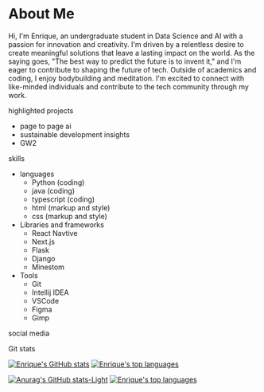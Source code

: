 # About Me
Hi, I'm Enrique, an undergraduate student in Data Science and AI with a passion for innovation and creativity. I'm driven by a relentless desire to create meaningful solutions that leave a lasting impact on the world. As the saying goes, "The best way to predict the future is to invent it," and I'm eager to contribute to shaping the future of tech. Outside of academics and coding, I enjoy bodybuilding and meditation. I'm excited to connect with like-minded individuals and contribute to the tech community through my work.

highlighted projects
- page to page ai
- sustainable development insights
- GW2

skills
- languages
  - Python (coding)
  - java (coding)
  - typescript (coding)
  - html (markup and style)
  - css (markup and style)
- Libraries and frameworks
  - React Navtive
  - Next.js
  - Flask
  - Django
  - Minestom
 - Tools
   - Git
   - Intellij IDEA
   - VSCode
   - Figma
   - Gimp

social media
  
Git stats

[![Enrique's GitHub stats](https://github-readme-stats.vercel.app/api?username=labree&show_icons=true&rank_icon=percentile&theme=shadow_red#gh-dark-mode-only)](https://github.com/anuraghazra/github-readme-stats#gh-dark-mode-only)
[![Enrique's top languages](https://github-readme-stats.vercel.app/api/top-langs/?username=labree&layout=donut&theme=shadow_red#gh-dark-mode-only)](https://github.com/anuraghazra/github-readme-stats#gh-dark-mode-only)

[![Anurag's GitHub stats-Light](https://github-readme-stats.vercel.app/api?username=anuraghazra&show_icons=true&rank_icon=percentile&theme=default#gh-light-mode-only)](https://github.com/anuraghazra/github-readme-stats#gh-light-mode-only)
[![Enrique's top languages](https://github-readme-stats.vercel.app/api/top-langs/?username=labree&layout=donut&default#gh-light-mode-only)](https://github.com/anuraghazra/github-readme-stats#gh-light-mode-only)
